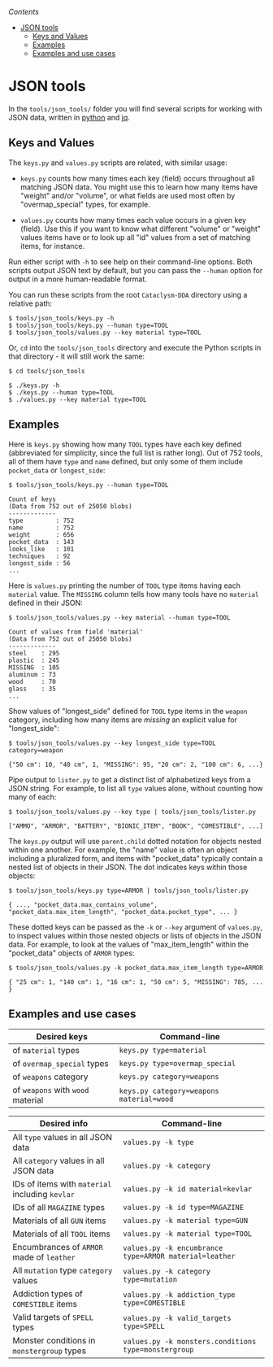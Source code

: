 <!-- START doctoc generated TOC please keep comment here to allow auto update -->
<!-- DON'T EDIT THIS SECTION, INSTEAD RE-RUN doctoc TO UPDATE -->
*Contents*

- [JSON tools](#json-tools)
  - [Keys and Values](#keys-and-values)
  - [Examples](#examples)
  - [Examples and use cases](#examples-and-use-cases)

<!-- END doctoc generated TOC please keep comment here to allow auto update -->

# JSON tools

In the `tools/json_tools/` folder you will find several scripts for working with JSON data, written in
[python](https://python.org) and [jq](https://stedolan.github.io/jq/).

## Keys and Values

The `keys.py` and `values.py` scripts are related, with similar usage:

- `keys.py` counts how many times each key (field) occurs throughout all matching JSON data.  You
might use this to learn how many items have "weight" and/or "volume", or what fields are used most
often by "overmap_special" types, for example.

- `values.py` counts how many times each value occurs in a given key (field).  Use this if you want
to know what different "volume" or "weight" values items have or to look up all "id" values from a
set of matching items, for instance.

Run either script with `-h` to see help on their command-line options.  Both scripts output JSON
text by default, but you can pass the `--human` option for output in a more human-readable format.

You can run these scripts from the root `Cataclysm-DDA` directory using a relative path:

```console
$ tools/json_tools/keys.py -h
$ tools/json_tools/keys.py --human type=TOOL
$ tools/json_tools/values.py --key material type=TOOL
```

Or, `cd` into the `tools/json_tools` directory and execute the Python scripts in
that directory - it will still work the same:

```console
$ cd tools/json_tools

$ ./keys.py -h
$ ./keys.py --human type=TOOL
$ ./values.py --key material type=TOOL
```

## Examples

Here is `keys.py` showing how many `TOOL` types have each key defined (abbreviated for simplicity,
since the full list is rather long).  Out of 752 tools, all of them have `type` and `name` defined,
but only some of them include `pocket_data` or `longest_side`:

```console
$ tools/json_tools/keys.py --human type=TOOL

Count of keys
(Data from 752 out of 25050 blobs)
-------------
type         : 752
name         : 752
weight       : 656
pocket_data  : 143
looks_like   : 101
techniques   : 92
longest_side : 56
...
```

Here is `values.py` printing the number of `TOOL` type items having each `material` value.  The
`MISSING` column tells how many tools have no `material` defined in their JSON:

```console
$ tools/json_tools/values.py --key material --human type=TOOL

Count of values from field 'material'
(Data from 752 out of 25050 blobs)
-------------
steel    : 295
plastic  : 245
MISSING  : 105
aluminum : 73
wood     : 70
glass    : 35
...
```

Show values of "longest_side" defined for `TOOL` type items in the `weapon` category, including how
many items are *missing* an explicit value for "longest_side":

```console
$ tools/json_tools/values.py --key longest_side type=TOOL category=weapon

{"50 cm": 10, "40 cm", 1, "MISSING": 95, "20 cm": 2, "100 cm": 6, ...}
```

Pipe output to `lister.py` to get a distinct list of alphabetized keys from a JSON string.  For
example, to list all `type` values alone, without counting how many of each:

```console
$ tools/json_tools/values.py --key type | tools/json_tools/lister.py

["AMMO", "ARMOR", "BATTERY", "BIONIC_ITEM", "BOOK", "COMESTIBLE", ...]
```

The `keys.py` output will use `parent.child` dotted notation for objects nested within one another.
For example, the "name" value is often an object including a pluralized form, and items with
"pocket_data" typically contain a nested list of objects in their JSON. The dot indicates keys
within those objects:

```console
$ tools/json_tools/keys.py type=ARMOR | tools/json_tools/lister.py

{ ..., "pocket_data.max_contains_volume", "pocket_data.max_item_length", "pocket_data.pocket_type", ... }
```

These dotted keys can be passed as the `-k` or `--key` argument of `values.py`, to inspect values
within those nested objects or lists of objects in the JSON data. For example, to look at the values
of "max_item_length" within the "pocket_data" objects of `ARMOR` types:

```console
$ tools/json_tools/values.py -k pocket_data.max_item_length type=ARMOR

{ "25 cm": 1, "140 cm": 1, "16 cm": 1, "50 cm": 5, "MISSING": 785, ... }
```


## Examples and use cases

| Desired keys | Command-line
| ---          | ---
| of `material` types | `keys.py type=material`
| of `overmap_special` types | `keys.py type=overmap_special`
| of `weapons` category | `keys.py category=weapons`
| of `weapons` with `wood` material | `keys.py category=weapons material=wood`

| Desired info | Command-line
| ---          | ---
| All `type` values in all JSON data | `values.py -k type`
| All `category` values in all JSON data | `values.py -k category`
| IDs of items with `material` including `kevlar` | `values.py -k id material=kevlar`
| IDs of all `MAGAZINE` types | `values.py -k id type=MAGAZINE`
| Materials of all `GUN` items | `values.py -k material type=GUN`
| Materials of all `TOOL` items | `values.py -k material type=TOOL`
| Encumbrances of `ARMOR` made of `leather` | `values.py -k encumbrance type=ARMOR material=leather`
| All `mutation` type `category` values | `values.py -k category type=mutation`
| Addiction types of `COMESTIBLE` items | `values.py -k addiction_type type=COMESTIBLE`
| Valid targets of `SPELL` types | `values.py -k valid_targets type=SPELL`
| Monster conditions in `monstergroup` types | `values.py -k monsters.conditions type=monstergroup`
